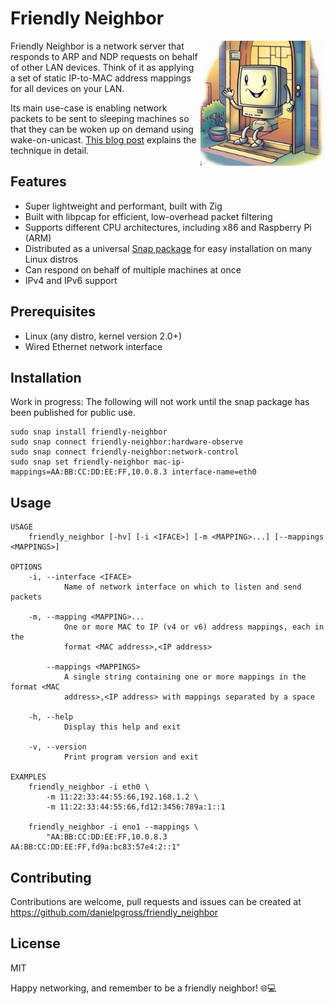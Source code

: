 # Friendly Neighbor

<img src="logo.jpg" alt="Cartoon showing waving computer in doorway of house" width="200" height="200" align="right" />

Friendly Neighbor is a network server that responds to ARP and NDP requests on behalf of other LAN devices. Think of it as applying a set of static IP-to-MAC address mappings for all devices on your LAN.

Its main use-case is enabling network packets to be sent to sleeping machines so that they can be woken up on demand using wake-on-unicast. [This blog post](https://dgross.ca/blog/linux-home-server-auto-sleep/) explains the technique in detail.

## Features
* Super lightweight and performant, built with Zig
* Built with libpcap for efficient, low-overhead packet filtering
* Supports different CPU architectures, including x86 and Raspberry Pi (ARM)
* Distributed as a universal [Snap package](https://snapcraft.io/) for easy installation on many Linux distros
* Can respond on behalf of multiple machines at once
* IPv4 and IPv6 support

## Prerequisites
* Linux (any distro, kernel version 2.0+)
* Wired Ethernet network interface

## Installation
Work in progress: The following will not work until the snap package has been published for public use.

```
sudo snap install friendly-neighbor
sudo snap connect friendly-neighbor:hardware-observe
sudo snap connect friendly-neighbor:network-control
sudo snap set friendly-neighbor mac-ip-mappings=AA:BB:CC:DD:EE:FF,10.0.8.3 interface-name=eth0
```

## Usage
```
USAGE
    friendly_neighbor [-hv] [-i <IFACE>] [-m <MAPPING>...] [--mappings <MAPPINGS>]

OPTIONS
    -i, --interface <IFACE>
            Name of network interface on which to listen and send packets

    -m, --mapping <MAPPING>...
            One or more MAC to IP (v4 or v6) address mappings, each in the
            format <MAC address>,<IP address>

        --mappings <MAPPINGS>
            A single string containing one or more mappings in the format <MAC
            address>,<IP address> with mappings separated by a space

    -h, --help
            Display this help and exit

    -v, --version
            Print program version and exit

EXAMPLES
    friendly_neighbor -i eth0 \
        -m 11:22:33:44:55:66,192.168.1.2 \
        -m 11:22:33:44:55:66,fd12:3456:789a:1::1

    friendly_neighbor -i eno1 --mappings \
        "AA:BB:CC:DD:EE:FF,10.0.8.3 AA:BB:CC:DD:EE:FF,fd9a:bc83:57e4:2::1"
```

## Contributing
Contributions are welcome, pull requests and issues can be created at https://github.com/danielpgross/friendly_neighbor

## License
MIT

Happy networking, and remember to be a friendly neighbor! 🌐💻